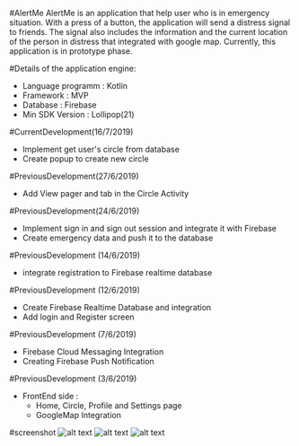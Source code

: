 #AlertMe
AlertMe is an application that help user who is in emergency situation. 
With a press of a button, the application will send a distress signal to friends. 
The signal also includes the information and the current location of the person in distress that integrated with google map.
Currently, this application is in prototype phase.

#Details of the application engine:
- Language programm : Kotlin
- Framework : MVP
- Database : Firebase
- Min SDK Version : Lollipop(21)

#CurrentDevelopment(16/7/2019)
  - Implement get user's circle from database
  - Create popup to create new circle

#PreviousDevelopment(27/6/2019)
  - Add View pager and tab in the Circle Activity

#PreviousDevelopment(24/6/2019)
  - Implement sign in and sign out session and integrate it with Firebase
  - Create emergency data and push it to the database

#PreviousDevelopment (14/6/2019)
  - integrate registration to Firebase realtime database

#PreviousDevelopment (12/6/2019)
  - Create Firebase Realtime Database and integration
  - Add login and Register screen

#PreviousDevelopment (7/6/2019)
  - Firebase Cloud Messaging Integration
  - Creating Firebase Push Notification
  
#PreviousDevelopment (3/6/2019)
- FrontEnd side :
  - Home, Circle, Profile and Settings page
  - GoogleMap Integration


#screenshot
![alt text](https://github.com/rkaprasetya/ProjectA/blob/master/Screenshot_20190603-141236.jpg)
![alt text](https://github.com/rkaprasetya/ProjectA/blob/master/Screenshot_20190603-141307.jpg)
![alt text](https://github.com/rkaprasetya/ProjectA/blob/master/Screenshot_20190603-141324.jpg)
